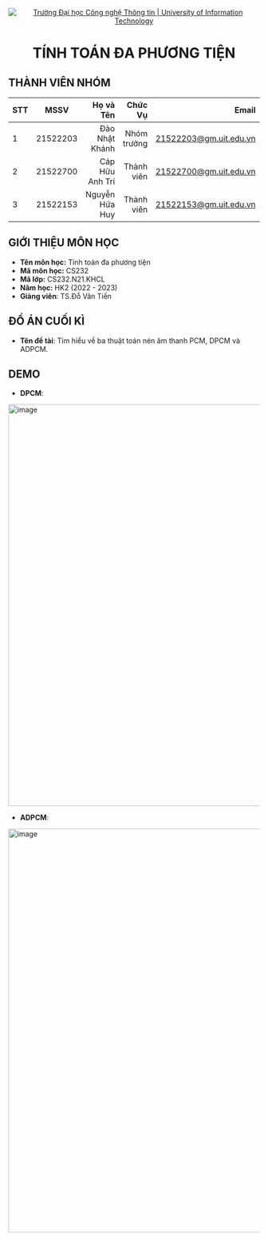 <!-- Banner -->
<p align="center">
  <a href="https://www.uit.edu.vn/" title="Trường Đại học Công nghệ Thông tin" style="border: none;">
    <img src="https://i.imgur.com/WmMnSRt.png" alt="Trường Đại học Công nghệ Thông tin | University of Information Technology">
  </a>
</p>

<h1 align="center"><b>TÍNH TOÁN ĐA PHƯƠNG TIỆN</b></h>

## THÀNH VIÊN NHÓM

| STT |   MSSV   |    Họ và Tên    |    Chức Vụ   |        Email        |
| --- | :------: | --------------: | ----------: | ---------------------: |
| 1   | 21522203 |  Đào Nhật Khánh | Nhóm trưởng | 21522203@gm.uit.edu.vn |
| 2   | 21522700 | Cáp Hữu Anh Trí |  Thành viên | 21522700@gm.uit.edu.vn |
| 3   | 21522153 | Nguyễn Hữa Huy |  Thành viên | 21522153@gm.uit.edu.vn |

## GIỚI THIỆU MÔN HỌC

-   **Tên môn học:** Tính toán đa phương tiện
-   **Mã môn học:** CS232
-   **Mã lớp:** CS232.N21.KHCL
-   **Năm học:** HK2 (2022 - 2023)
-   **Giảng viên**: TS.Đỗ Văn Tiến

## ĐỒ ÁN CUỐI KÌ

-   **Tên đề tài**: Tìm hiểu về ba thuật toán nén âm thanh PCM, DPCM và ADPCM.

## DEMO
-   **DPCM**:

<img width="804" alt="image" src="https://github.com/Khanh-21522203/DoAn-Da-Phuong-Tien/assets/131854924/33febc0e-3d65-41a8-a18f-c08c80502086">

-   **ADPCM**:
  
<img width="808" alt="image" src="https://github.com/Khanh-21522203/DoAn-Da-Phuong-Tien/assets/131854924/e5b90c5a-aeef-44c0-9312-7411f0d04b7f">


